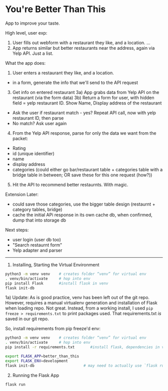 # You're Better Than This

App to improve your taste.

High level, user exp:
1) User fills out webform with a restaurant they like, and a location.
...
4) App returns similar but better restaurants near the address, again via Yelp API. Just a list.


What the app does:
1) User enters a restaurant they like, and a location.
- in a form, generate the info that we'll send to the API request
<!-- 2) App confirms the location is real via Google Maps API (or similar) [might not need this, Yelp might know]
2a) If real, commit to database. Else, ask user again (maybe with suggestion "did you mean?") -->


3) Get info on entered restaurant
3a) App grabs data from Yelp API on the restaurant (via the form data)
3b) Return a form for user, with hidden field = yelp restaurant ID. Show Name, Display address of the restaurant
- Ask the user if restaurant match - yes? Repeat API call, now with yelp restaurant ID, then parse
- No match? Ask user again

4) From the Yelp API response, parse for only the data we want from the packet:
- Rating
- id (unique identifier)
- name
- display address
- categories (could either go bar/restaurant table + categories table with a bridge table in between; OR save these for this one request (how?))

5) Hit the API to recommend better restaurnts. With magic.

Extension Later:
- could save those categories, use the bigger table design (restaurnt + category tables, bridge)
- cache the initial APi response in its own cache db, when confirmed, dump that into storage db

Next steps:
- user login (user db too)
- "Search restaurnt form"
- Yelp adapter and parser


-----

1) Installing, Starting the Virtual Environment

```bash
python3 -m venv venv    # creates folder “venv” for virtual env
. venv/bin/activate     # hop into env
pip install Flask       #install flask in venv
flask init-db
```

1a) Update: 
As is good practice, venv has been left out of the git repo. However, requires a manual virtualenv generation and installation of Flask when loading repo. Not great. Instead, from a working install, I used `pip freeze > requirements.txt` to print packages used. That requirements.txt *is* saved in our git repo.

So, install requirements from pip freeze'd env:


```bash
python3 -m venv venv    # creates folder “venv” for virtual env
. venv/bin/activate     # hop into env
pip install -r requirements.txt       #install flask, dependencies in venv

export FLASK_APP=better_than_this
export FLASK_ENV=development        
flask init-db                      # may need to actually use `flask run` first
```

2) Running the Flask App

```bash
flask run
```
